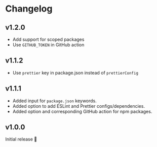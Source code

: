 # Changelog

## v1.2.0

- Add support for scoped packages
- Use `GITHUB_TOKEN` in GitHub action

## v1.1.2

- Use `prettier` key in package.json instead of `prettierConfig`

## v1.1.1

- Added input for `package.json` keywords.
- Added option to add ESLint and Prettier configs/dependencies.
- Added option and corresponding GitHub action for npm packages.

## v1.0.0

Initial release 🎉
